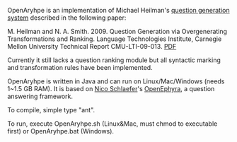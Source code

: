 OpenAryhpe is an implementation of Michael Heilman's [question generation system](http://www.ark.cs.cmu.edu/mheilman/questions/) described in the following paper:

M. Heilman and N. A. Smith. 2009. Question Generation via Overgenerating Transformations and Ranking. Language Technologies Institute, Carnegie Mellon University Technical Report CMU-LTI-09-013. [PDF](http://www.cs.cmu.edu/~mheilman/papers/heilman-smith-qg-tech-report.pdf)

Currently it still lacks a question ranking module but all syntactic marking and transformation rules have been implemented.

OpenAryhpe is written in Java and can run on Linux/Mac/Windows (needs 1~1.5 GB RAM). It is based on [Nico Schlaefer](http://www.cs.cmu.edu/~nico/)'s [OpenEphyra](http://ephyra.info/), a question answering framework.

To compile, simple type "ant".

To run, execute OpenAryhpe.sh (Linux&Mac, must chmod to executable first) or OpenAryhpe.bat (Windows).
